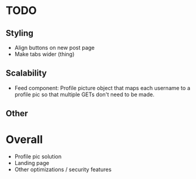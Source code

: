 # TODO

## Styling
 * Align buttons on new post page
 * Make tabs wider (thing)

## Scalability
 * Feed component: Profile picture object that maps each username to a profile pic so that multiple GETs don't need to be made.

## Other


# Overall
 * Profile pic solution
 * Landing page
 * Other optimizations / security features